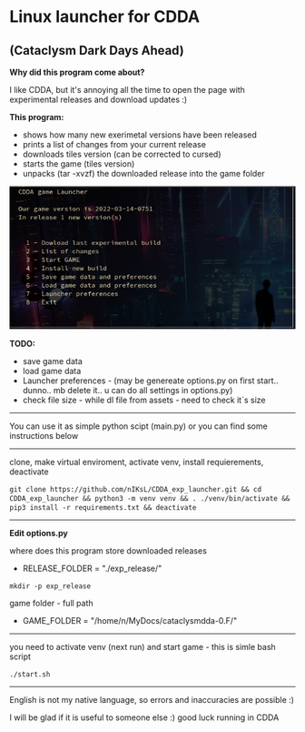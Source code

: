 # Linux launcher for CDDA
## (Cataclysm Dark Days Ahead)

**Why did this program come about?**

I like CDDA, but it's annoying all the time to open the page with experimental releases and download updates :)

**This program:**
- shows how many new exerimetal versions have been released
- prints a list of changes from your current release
- downloads tiles version (can be corrected to cursed)
- starts the game (tiles version)
- unpacks (tar -xvzf) the downloaded release into the game folder

![Alt-текст](https://github.com/nIKsL/CDDA_exp_launcher/blob/master/img/scr_menu.png "Орк")


**TODO:**
- save game data
- load game data
- Launcher preferences - (may be genereate options.py on first start.. dunno.. mb delete it.. u can do all settings in options.py)
- check file size - while dl file from assets - need to check it`s size

____
You can use it as simple python scipt (main.py)
or you can find some instructions below
____

clone, make virtual enviroment, activate venv, install requierements, deactivate
```
git clone https://github.com/nIKsL/CDDA_exp_launcher.git && cd CDDA_exp_launcher && python3 -m venv venv && . ./venv/bin/activate && pip3 install -r requirements.txt && deactivate
```
____
**Edit options.py**

where does this program store downloaded releases
- RELEASE_FOLDER = "./exp_release/"
```
mkdir -p exp_release
```

game folder - full path
- GAME_FOLDER = "/home/n/MyDocs/cataclysmdda-0.F/"
____
you need to activate venv (next run) and start game - this is simle bash script
```
./start.sh
```

____
English is not my native language, so errors and inaccuracies are possible :)

I will be glad if it is useful to someone else :) good luck running in CDDA
